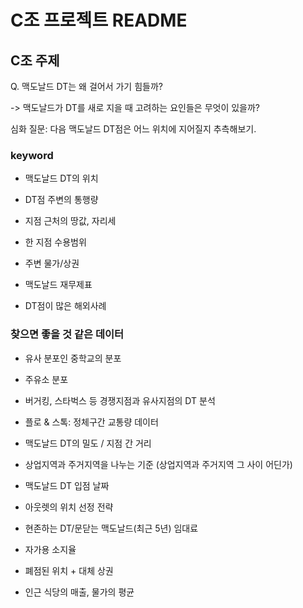# C조 프로젝트 README

## C조 주제

Q. 맥도날드 DT는 왜 걸어서 가기 힘들까?

-> 맥도날드가 DT를 새로 지을 때 고려하는 요인들은 무엇이 있을까?

심화 질문: 다음 맥도날드 DT점은 어느 위치에 지어질지 추측해보기.


### keyword

* 맥도날드 DT의 위치

* DT점 주변의 통행량

* 지점 근처의 땅값, 자리세

* 한 지점 수용범위

* 주변 물가/상권

* 맥도날드 재무제표

* DT점이 많은 해외사례 


### 찾으면 좋을 것 같은 데이터

- 유사 분포인 중학교의 분포

- 주유소 분포

- 버거킹, 스타벅스 등 경쟁지점과 유사지점의 DT 분석

- 플로 & 스톡: 정체구간 교통량 데이터

- 맥도날드 DT의 밀도 / 지점 간 거리

- 상업지역과 주거지역을 나누는 기준 (상업지역과 주거지역 그 사이 어딘가)

- 맥도날드 DT 입점 날짜

- 아웃렛의 위치 선정 전략

- 현존하는 DT/문닫는 맥도날드(최근 5년) 임대료

- 자가용 소지율

- 폐점된 위치 + 대체 상권

- 인근 식당의 매출, 물가의 평균
